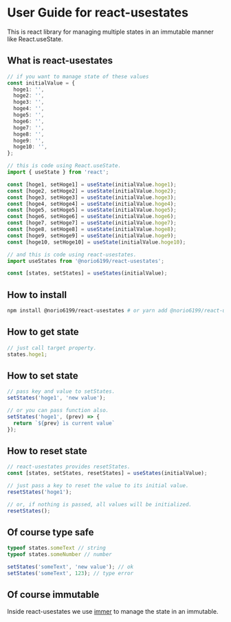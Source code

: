 # User Guide for react-usestates

This is react library for managing multiple states in an immutable manner like React.useState.

## What is react-usestates
```ts
// if you want to manage state of these values
const initialValue = {
  hoge1: '',
  hoge2: '',
  hoge3: '',
  hoge4: '',
  hoge5: '',
  hoge6: '',
  hoge7: '',
  hoge8: '',
  hoge9: '',
  hoge10: '',
};
```

```ts
// this is code using React.useState.
import { useState } from 'react';

const [hoge1, setHoge1] = useState(initialValue.hoge1);
const [hoge2, setHoge2] = useState(initialValue.hoge2);
const [hoge3, setHoge3] = useState(initialValue.hoge3);
const [hoge4, setHoge4] = useState(initialValue.hoge4);
const [hoge5, setHoge5] = useState(initialValue.hoge5);
const [hoge6, setHoge6] = useState(initialValue.hoge6);
const [hoge7, setHoge7] = useState(initialValue.hoge7);
const [hoge8, setHoge8] = useState(initialValue.hoge8);
const [hoge9, setHoge9] = useState(initialValue.hoge9);
const [hoge10, setHoge10] = useState(initialValue.hoge10);
```

```ts
// and this is code using react-usestates.
import useStates from '@norio6199/react-usestates';

const [states, setStates] = useStates(initialValue);
```

## How to install
```bash
npm install @norio6199/react-usestates # or yarn add @norio6199/react-usestates
```

## How to get state
```ts
// just call target property.
states.hoge1;
```

## How to set state
```ts
// pass key and value to setStates.
setStates('hoge1', 'new value');

// or you can pass function also.
setStates('hoge1', (prev) => {
  return `${prev} is current value`
});
```

## How to reset state
```ts
// react-usestates provides resetStates.
const [states, setStates, resetStates] = useStates(initialValue);

// just pass a key to reset the value to its initial value.
resetStates('hoge1');

// or, if nothing is passed, all values will be initialized.
resetStates();
```

## Of course type safe
```ts
typeof states.someText // string
typeof states.someNumber // number

setStates('someText', 'new value'); // ok
setStates('someText', 123); // type error
```

## Of course immutable
Inside react-usestates we use [immer](https://github.com/immerjs/immer) to manage the state in an immutable.